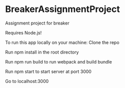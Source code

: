 # BreakerAssignmentProject
Assignment project for breaker

Requires Node.js!

To run this app locally on your machine:
Clone the repo

Run npm install in the root directory

Run npm run build to run webpack and build bundle

Run npm start to start server at port 3000

Go to localhost:3000
